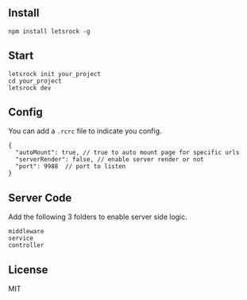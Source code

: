 Install
------

```
npm install letsrock -g
```

Start
----

```
letsrock init your_project
cd your_project
letsrock dev
```

Config
-----

You can add a `.rcrc` file to indicate you config.
```
{
  "autoMount": true, // true to auto mount page for specific urls
  "serverRender": false, // enable server render or not
  "port": 9988  // port to listen
}
```

Server Code
------

Add the following 3 folders to enable server side logic.
```
middleware
service
controller
```

License
----
MIT
